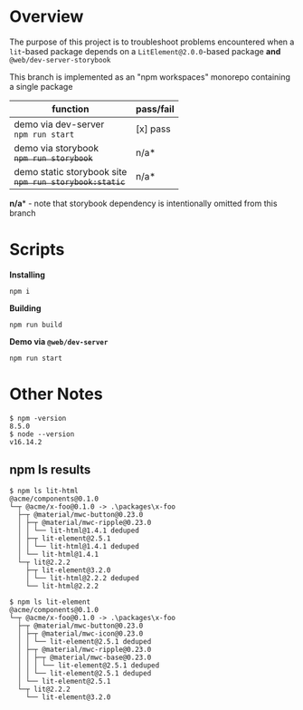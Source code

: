 # Overview

The purpose of this project is to troubleshoot problems encountered when a `lit`-based package depends on a `LitElement@2.0.0`-based package **and** `@web/dev-server-storybook`

This branch is implemented as an "npm workspaces" monorepo containing a single package

| function                                                       | pass/fail |
| -------------------------------------------------------------- | --------- |
| demo via dev-server <br> `npm run start`                       | [x] pass  |
| demo via storybook <br> ~~`npm run storybook`~~                | n/a\*     |
| demo static storybook site <br> ~~`npm run storybook:static`~~ | n/a\*     |

**n/a**\* - note that storybook dependency is intentionally omitted from this branch

# Scripts

**Installing**

```
npm i
```

**Building**

```
npm run build
```

**Demo via `@web/dev-server`**

```
npm run start
```

# Other Notes

```
$ npm -version
8.5.0
$ node --version
v16.14.2
```

## npm ls results

```
$ npm ls lit-html
@acme/components@0.1.0
└─┬ @acme/x-foo@0.1.0 -> .\packages\x-foo
  ├─┬ @material/mwc-button@0.23.0
  │ ├─┬ @material/mwc-ripple@0.23.0
  │ │ └── lit-html@1.4.1 deduped
  │ ├─┬ lit-element@2.5.1
  │ │ └── lit-html@1.4.1 deduped
  │ └── lit-html@1.4.1
  └─┬ lit@2.2.2
    ├─┬ lit-element@3.2.0
    │ └── lit-html@2.2.2 deduped
    └── lit-html@2.2.2
```

```
$ npm ls lit-element
@acme/components@0.1.0
└─┬ @acme/x-foo@0.1.0 -> .\packages\x-foo
  ├─┬ @material/mwc-button@0.23.0
  │ ├─┬ @material/mwc-icon@0.23.0
  │ │ └── lit-element@2.5.1 deduped
  │ ├─┬ @material/mwc-ripple@0.23.0
  │ │ ├─┬ @material/mwc-base@0.23.0
  │ │ │ └── lit-element@2.5.1 deduped
  │ │ └── lit-element@2.5.1 deduped
  │ └── lit-element@2.5.1
  └─┬ lit@2.2.2
    └── lit-element@3.2.0
```
